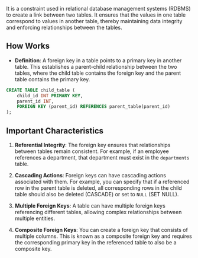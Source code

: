 It is a constraint used in relational database management systems (RDBMS) to create a link between two tables. It ensures that the values in one table correspond to values in another table, thereby maintaining data integrity and enforcing relationships between the tables.

## How Works

- **Definition**: A foreign key in a table points to a primary key in another table. This establishes a parent-child relationship between the two tables, where the child table contains the foreign key and the parent table contains the primary key.

```sql
CREATE TABLE child_table (
    child_id INT PRIMARY KEY,
    parent_id INT,
    FOREIGN KEY (parent_id) REFERENCES parent_table(parent_id)
);
```

## Important Characteristics

1. **Referential Integrity**: The foreign key ensures that relationships between tables remain consistent. For example, if an employee references a department, that department must exist in the `departments` table.

2. **Cascading Actions**: Foreign keys can have cascading actions associated with them. For example, you can specify that if a referenced row in the parent table is deleted, all corresponding rows in the child table should also be deleted (CASCADE) or set to `NULL` (SET NULL).

3. **Multiple Foreign Keys**: A table can have multiple foreign keys referencing different tables, allowing complex relationships between multiple entities.

4. **Composite Foreign Keys**: You can create a foreign key that consists of multiple columns. This is known as a composite foreign key and requires the corresponding primary key in the referenced table to also be a composite key.